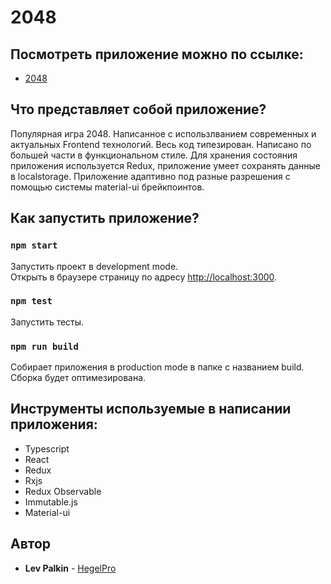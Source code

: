 # 2048
## Посмотреть приложение можно по ссылке:
* [2048](http://194.146.38.143:8081/)

## Что представляет собой приложение?
Популярная игра 2048. Написанное с использлванием современных и актуальных Frontend технологий. Весь код типезирован. Написано по большей части в функциональном стиле. Для хранения состояния приложения используется Redux, приложение умеет сохранять данные в localstorage. Приложение адаптивно под разные разрешения с помощью системы material-ui брейкпоинтов.

## Как запустить приложение?

### `npm start`
Запустить проект в development mode.<br>
Открыть в браузере страницу по адресу [http://localhost:3000](http://localhost:3000).

### `npm test`
Запустить тесты.

### `npm run build`
Собирает приложения в production mode в папке с названием build. Сборка будет оптимезирована.

## Инструменты используемые в написании приложения:
* Typescript
* React
* Redux
* Rxjs
* Redux Observable
* Immutable.js
* Material-ui

## Автор
* **Lev Palkin** - [HegelPro](https://github.com/HegelPro)
